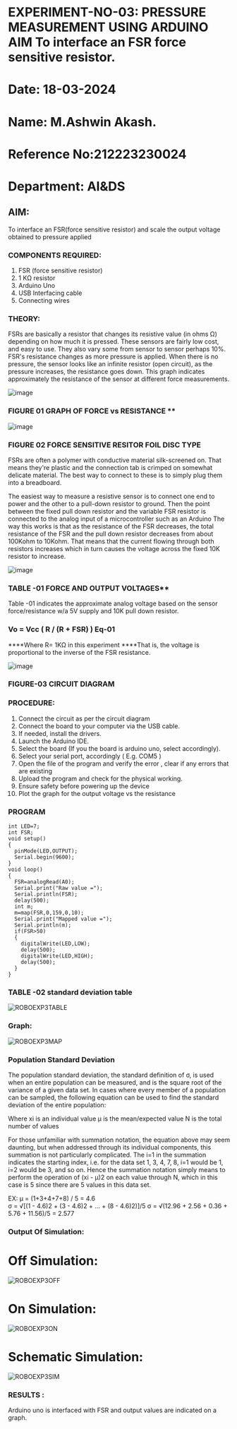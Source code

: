 # EXPERIMENT-NO-03: PRESSURE MEASUREMENT USING ARDUINO AIM To interface an FSR force sensitive resistor.
# Date: 18-03-2024
# Name: M.Ashwin Akash.
# Reference No:212223230024
# Department: AI&DS

## AIM: 
To interface an FSR(force sensitive resistor) and scale the output voltage obtained to pressure applied 
 
### COMPONENTS REQUIRED:
1.	FSR  (force sensitive resistor)
2.	1 KΩ resistor 
3.	Arduino Uno 
4.	USB Interfacing cable 
5.	Connecting wires 


### THEORY: 
FSRs are basically a resistor that changes its resistive value (in ohms Ω) depending on how much it is pressed. These sensors are fairly low cost, and easy to use. They also vary some from sensor to sensor perhaps 10%. FSR's resistance changes as more pressure is applied. When there is no pressure, the sensor looks like an infinite resistor (open circuit), as the pressure increases, the resistance goes down. This graph indicates approximately the resistance of the sensor at different force measurements.
 

![image](https://user-images.githubusercontent.com/36288975/163532939-d6888ae1-4068-4d83-86a7-fc4c32d5179e.png)

### FIGURE 01 GRAPH OF FORCE vs RESISTANCE **




![image](https://user-images.githubusercontent.com/36288975/163532957-82d57567-a1c3-48c5-8a87-7ea66d6fca49.png)




### FIGURE 02 FORCE SENSITIVE RESITOR FOIL DISC TYPE  

FSRs are often a polymer with conductive material silk-screened on. That means they're plastic and the connection tab is crimped on somewhat delicate material. The best way to connect to these is to simply plug them into a breadboard.

The easiest way to measure a resistive sensor is to connect one end to power and the other to a pull-down resistor to ground. Then the point between the fixed pull down resistor and the variable FSR resistor is connected to the analog input of a microcontroller such as an Arduino The way this works is that as the resistance of the FSR decreases, the total resistance of the FSR and the pull down resistor decreases from about 100Kohm to 10Kohm. That means that the current flowing through both resistors increases which in turn causes the voltage across the fixed 10K resistor to increase.

 ![image](https://user-images.githubusercontent.com/36288975/163532972-2b909551-12c9-485d-adb1-d1e988d557bd.png)

### TABLE -01 FORCE AND OUTPUT VOLTAGES**
	
  Table -01 indicates the approximate analog voltage based on the sensor force/resistance w/a 5V supply and 10K pull down resistor.

### Vo = Vcc ( R / (R + FSR) )								Eq-01

****Where R= 1KΩ in this experiment 
****That is, the voltage is proportional to the inverse of the FSR resistance.










![image](https://user-images.githubusercontent.com/36288975/163532979-a2a5cb5c-f495-442c-843e-bebb82737a35.png)



### FIGURE-03 CIRCUIT DIAGRAM



### PROCEDURE:
1.	Connect the circuit as per the circuit diagram 
2.	Connect the board to your computer via the USB cable.
3.	If needed, install the drivers.
4.	Launch the Arduino IDE.
5.	Select the board (If you the board is arduino uno, select accordingly).
6.	Select your serial port, accordingly ( E.g. COM5 )
7.	Open the file of the program  and verify the error , clear if any errors that are existing 
8.	Upload the program and check for the physical working. 
9.	Ensure safety before powering up the device 
10.	Plot the graph for the output voltage vs the resistance 


### PROGRAM 
```
int LED=7;
int FSR;
void setup()
{
  pinMode(LED,OUTPUT);
  Serial.begin(9600);
}
void loop()
{
  FSR=analogRead(A0);
  Serial.print("Raw value =");
  Serial.println(FSR);
  delay(500);
  int m;
  m=map(FSR,0,159,0,10);
  Serial.print("Mapped value =");
  Serial.println(m);
  if(FSR>50)
  {
    digitalWrite(LED,LOW);
    delay(500);
    digitalWrite(LED,HIGH);
    delay(500);
  }
}

```

### TABLE -02 standard deviation table 
![ROBOEXP3TABLE](https://github.com/AshwinAkash24/EXPERIMENT-NO--04-PRESSURE-MEASUREMENT-USING-ARDUINO-AIM-To-interface-an-FSR-force-sensitive-resist/assets/144979248/a5d94bad-638a-4efb-b039-40915102c905)

### Graph:
![ROBOEXP3MAP](https://github.com/AshwinAkash24/EXPERIMENT-NO--04-PRESSURE-MEASUREMENT-USING-ARDUINO-AIM-To-interface-an-FSR-force-sensitive-resist/assets/144979248/6efb6083-a600-43c8-8aaf-3a2124de90ba)


### Population Standard Deviation
The population standard deviation, the standard definition of σ, is used when an entire population can be measured, and is the square root of the variance of a given data set. In cases where every member of a population can be sampled, the following equation can be used to find the standard deviation of the entire population:



Where
xi is an individual value
μ is the mean/expected value
N is the total number of values

For those unfamiliar with summation notation, the equation above may seem daunting, but when addressed through its individual components, this summation is not particularly complicated. The i=1 in the summation indicates the starting index, i.e. for the data set 1, 3, 4, 7, 8, i=1 would be 1, i=2 would be 3, and so on. Hence the summation notation simply means to perform the operation of (xi - μ)2 on each value through N, which in this case is 5 since there are 5 values in this data set.

EX:           μ = (1+3+4+7+8) / 5 = 4.6        
σ = √[(1 - 4.6)2 + (3 - 4.6)2 + ... + (8 - 4.6)2)]/5
σ = √(12.96 + 2.56 + 0.36 + 5.76 + 11.56)/5 = 2.577
### Output Of Simulation:
# Off Simulation:
![ROBOEXP3OFF](https://github.com/AshwinAkash24/EXPERIMENT-NO--04-PRESSURE-MEASUREMENT-USING-ARDUINO-AIM-To-interface-an-FSR-force-sensitive-resist/assets/144979248/b5739512-0853-4a7e-9dcc-cb42262e3806)

# On Simulation:
![ROBOEXP3ON](https://github.com/AshwinAkash24/EXPERIMENT-NO--04-PRESSURE-MEASUREMENT-USING-ARDUINO-AIM-To-interface-an-FSR-force-sensitive-resist/assets/144979248/f774f76b-95db-4955-8208-ad8319285483)

# Schematic Simulation:
![ROBOEXP3SIM](https://github.com/AshwinAkash24/EXPERIMENT-NO--04-PRESSURE-MEASUREMENT-USING-ARDUINO-AIM-To-interface-an-FSR-force-sensitive-resist/assets/144979248/d4666afa-3c6f-4cc2-a98a-6537c2475ee9)

### RESULTS : 
Arduino uno is interfaced with FSR and output values are indicated on a graph.
